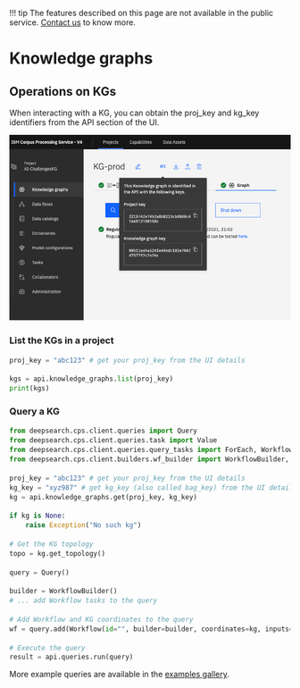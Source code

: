 !!! tip
        The features described on this page are not available in the public service. [Contact us](https://ds4sd.github.io/) to know more.

# Knowledge graphs



## Operations on KGs

When interacting with a KG, you can obtain the proj_key and kg_key identifiers from the API section of the UI.

![KG API details](../images/cps-kg-api-ids.png)


### List the KGs in a project

```python
proj_key = "abc123" # get your proj_key from the UI details

kgs = api.knowledge_graphs.list(proj_key)
print(kgs)
```

### Query a KG

```python
from deepsearch.cps.client.queries import Query
from deepsearch.cps.client.queries.task import Value
from deepsearch.cps.client.queries.query_tasks import ForEach, Workflow
from deepsearch.cps.client.builders.wf_builder import WorkflowBuilder, WorkflowTaskOperation

proj_key = "abc123" # get your proj_key from the UI details
kg_key = "xyz987" # get kg_key (also called bag_key) from the UI details
kg = api.knowledge_graphs.get(proj_key, kg_key)

if kg is None:
    raise Exception("No such kg")

# Get the KG topology
topo = kg.get_topology()

query = Query()

builder = WorkflowBuilder()
# ... add Workflow tasks to the query

# Add Workflow and KG coordinates to the query
wf = query.add(Workflow(id="", builder=builder, coordinates=kg, inputs={}))

# Execute the query
result = api.queries.run(query)
```

More example queries are available in the [examples gallery](../gallery/index.md).
